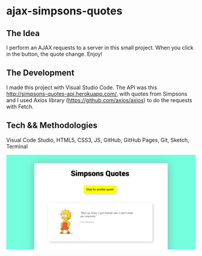# ajax-simpsons-quotes

## The Idea
I perform an AJAX requests to a server in this small project. When you click in the button, the quote change. Enjoy!

## The Development
I made this project with Visual Studio Code. The API was this http://simpsons-quotes-api.herokuapp.com/, with quotes from Simpsons and I used Axios library (https://github.com/axios/axios) to do the requests with Fetch. 

## Tech && Methodologies
Visual Code Studio, HTML5, CSS3, JS, GitHub, GitHub Pages, Git, Sketch, Terminal


![Image](https://github.com/filipamarta/ajax-simpsons-quotes/blob/master/img/capa_github_project-simpsons-quotes.png)
